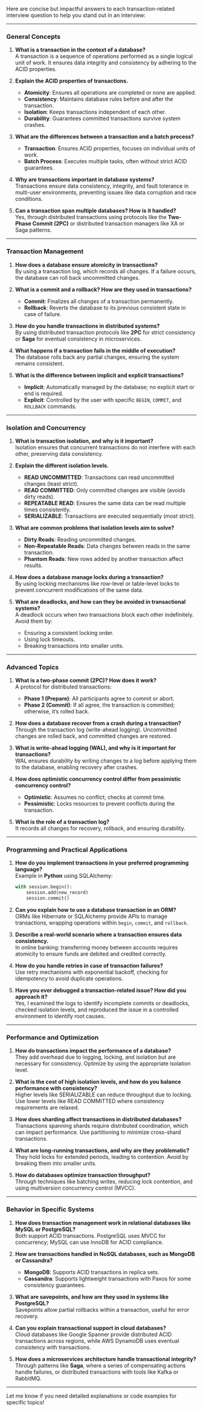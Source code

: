 Here are concise but impactful answers to each transaction-related interview question to help you stand out in an interview:

---

### **General Concepts**
1. **What is a transaction in the context of a database?**  
   A transaction is a sequence of operations performed as a single logical unit of work. It ensures data integrity and consistency by adhering to the ACID properties.

2. **Explain the ACID properties of transactions.**  
   - **Atomicity**: Ensures all operations are completed or none are applied.  
   - **Consistency**: Maintains database rules before and after the transaction.  
   - **Isolation**: Keeps transactions independent of each other.  
   - **Durability**: Guarantees committed transactions survive system crashes.

3. **What are the differences between a transaction and a batch process?**  
   - **Transaction**: Ensures ACID properties, focuses on individual units of work.  
   - **Batch Process**: Executes multiple tasks, often without strict ACID guarantees.

4. **Why are transactions important in database systems?**  
   Transactions ensure data consistency, integrity, and fault tolerance in multi-user environments, preventing issues like data corruption and race conditions.

5. **Can a transaction span multiple databases? How is it handled?**  
   Yes, through distributed transactions using protocols like the **Two-Phase Commit (2PC)** or distributed transaction managers like XA or Saga patterns.

---

### **Transaction Management**
1. **How does a database ensure atomicity in transactions?**  
   By using a transaction log, which records all changes. If a failure occurs, the database can roll back uncommitted changes.

2. **What is a commit and a rollback? How are they used in transactions?**  
   - **Commit**: Finalizes all changes of a transaction permanently.  
   - **Rollback**: Reverts the database to its previous consistent state in case of failure.

3. **How do you handle transactions in distributed systems?**  
   By using distributed transaction protocols like **2PC** for strict consistency or **Saga** for eventual consistency in microservices.

4. **What happens if a transaction fails in the middle of execution?**  
   The database rolls back any partial changes, ensuring the system remains consistent.

5. **What is the difference between implicit and explicit transactions?**  
   - **Implicit**: Automatically managed by the database; no explicit start or end is required.  
   - **Explicit**: Controlled by the user with specific `BEGIN`, `COMMIT`, and `ROLLBACK` commands.

---

### **Isolation and Concurrency**
1. **What is transaction isolation, and why is it important?**  
   Isolation ensures that concurrent transactions do not interfere with each other, preserving data consistency.

2. **Explain the different isolation levels.**  
   - **READ UNCOMMITTED**: Transactions can read uncommitted changes (least strict).  
   - **READ COMMITTED**: Only committed changes are visible (avoids dirty reads).  
   - **REPEATABLE READ**: Ensures the same data can be read multiple times consistently.  
   - **SERIALIZABLE**: Transactions are executed sequentially (most strict).

3. **What are common problems that isolation levels aim to solve?**  
   - **Dirty Reads**: Reading uncommitted changes.  
   - **Non-Repeatable Reads**: Data changes between reads in the same transaction.  
   - **Phantom Reads**: New rows added by another transaction affect results.

4. **How does a database manage locks during a transaction?**  
   By using locking mechanisms like row-level or table-level locks to prevent concurrent modifications of the same data.

5. **What are deadlocks, and how can they be avoided in transactional systems?**  
   A deadlock occurs when two transactions block each other indefinitely. Avoid them by:  
   - Ensuring a consistent locking order.  
   - Using lock timeouts.  
   - Breaking transactions into smaller units.

---

### **Advanced Topics**
1. **What is a two-phase commit (2PC)? How does it work?**  
   A protocol for distributed transactions:  
   - **Phase 1 (Prepare)**: All participants agree to commit or abort.  
   - **Phase 2 (Commit)**: If all agree, the transaction is committed; otherwise, it’s rolled back.

2. **How does a database recover from a crash during a transaction?**  
   Through the transaction log (write-ahead logging). Uncommitted changes are rolled back, and committed changes are restored.

3. **What is write-ahead logging (WAL), and why is it important for transactions?**  
   WAL ensures durability by writing changes to a log before applying them to the database, enabling recovery after crashes.

4. **How does optimistic concurrency control differ from pessimistic concurrency control?**  
   - **Optimistic**: Assumes no conflict; checks at commit time.  
   - **Pessimistic**: Locks resources to prevent conflicts during the transaction.

5. **What is the role of a transaction log?**  
   It records all changes for recovery, rollback, and ensuring durability.

---

### **Programming and Practical Applications**
1. **How do you implement transactions in your preferred programming language?**  
   Example in **Python** using SQLAlchemy:  
   ```python
   with session.begin():  
       session.add(new_record)  
       session.commit()  
   ```

2. **Can you explain how to use a database transaction in an ORM?**  
   ORMs like Hibernate or SQLAlchemy provide APIs to manage transactions, wrapping operations within `begin`, `commit`, and `rollback`.

3. **Describe a real-world scenario where a transaction ensures data consistency.**  
   In online banking: transferring money between accounts requires atomicity to ensure funds are debited and credited correctly.

4. **How do you handle retries in case of transaction failures?**  
   Use retry mechanisms with exponential backoff, checking for idempotency to avoid duplicate operations.

5. **Have you ever debugged a transaction-related issue? How did you approach it?**  
   Yes, I examined the logs to identify incomplete commits or deadlocks, checked isolation levels, and reproduced the issue in a controlled environment to identify root causes.

---

### **Performance and Optimization**
1. **How do transactions impact the performance of a database?**  
   They add overhead due to logging, locking, and isolation but are necessary for consistency. Optimize by using the appropriate isolation level.

2. **What is the cost of high isolation levels, and how do you balance performance with consistency?**  
   Higher levels like SERIALIZABLE can reduce throughput due to locking. Use lower levels like READ COMMITTED where consistency requirements are relaxed.

3. **How does sharding affect transactions in distributed databases?**  
   Transactions spanning shards require distributed coordination, which can impact performance. Use partitioning to minimize cross-shard transactions.

4. **What are long-running transactions, and why are they problematic?**  
   They hold locks for extended periods, leading to contention. Avoid by breaking them into smaller units.

5. **How do databases optimize transaction throughput?**  
   Through techniques like batching writes, reducing lock contention, and using multiversion concurrency control (MVCC).

---

### **Behavior in Specific Systems**
1. **How does transaction management work in relational databases like MySQL or PostgreSQL?**  
   Both support ACID transactions. PostgreSQL uses MVCC for concurrency; MySQL can use InnoDB for ACID compliance.

2. **How are transactions handled in NoSQL databases, such as MongoDB or Cassandra?**  
   - **MongoDB**: Supports ACID transactions in replica sets.  
   - **Cassandra**: Supports lightweight transactions with Paxos for some consistency guarantees.

3. **What are savepoints, and how are they used in systems like PostgreSQL?**  
   Savepoints allow partial rollbacks within a transaction, useful for error recovery.

4. **Can you explain transactional support in cloud databases?**  
   Cloud databases like Google Spanner provide distributed ACID transactions across regions, while AWS DynamoDB uses eventual consistency with transactions.

5. **How does a microservices architecture handle transactional integrity?**  
   Through patterns like **Saga**, where a series of compensating actions handle failures, or distributed transactions with tools like Kafka or RabbitMQ.

---

Let me know if you need detailed explanations or code examples for specific topics!
